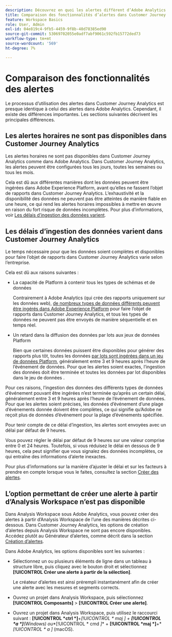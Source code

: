 ```yaml
---
description: Découvrez en quoi les alertes diffèrent d’Adobe Analytics dans Customer Journey Analytics
title: Comparaison des fonctionnalités d’alertes dans Customer Journey Analytics et Adobe Analytics
feature: Workspace Basics
role: User, Admin
exl-id: 04e819c4-9fb5-4459-9f8b-40d78385ed90
source-git-commit: 53069702055e0adf7abf9061c592fb15772ded73
workflow-type: tm+mt
source-wordcount: '569'
ht-degree: 7%

---
```


# Comparaison des fonctionnalités des alertes

Le processus d’utilisation des alertes dans Customer Journey Analytics est presque identique à celui des alertes dans Adobe Analytics. Cependant, il existe des différences importantes. Les sections suivantes décrivent les principales différences.

## Les alertes horaires ne sont pas disponibles dans Customer Journey Analytics

Les alertes horaires ne sont pas disponibles dans Customer Journey Analytics comme dans Adobe Analytics. Dans Customer Journey Analytics, les alertes peuvent être configurées tous les jours, toutes les semaines ou tous les mois.

Cela est dû aux différentes manières dont les données peuvent être ingérées dans Adobe Experience Platform, avant qu’elles ne fassent l’objet de rapports dans Customer Journey Analytics. L’exhaustivité et la disponibilité des données ne peuvent pas être atteintes de manière fiable en une heure, ce qui rend les alertes horaires impossibles à mettre en œuvre en raison du fort risque de données incomplètes. Pour plus d’informations, voir [Les délais d’ingestion des données varient](#data-ingestion-times-vary-in-customer-journey-analytics).

## Les délais d’ingestion des données varient dans Customer Journey Analytics

Le temps nécessaire pour que les données soient complètes et disponibles pour faire l’objet de rapports dans Customer Journey Analytics varie selon l’entreprise.

Cela est dû aux raisons suivantes :

* La capacité de Platform à contenir tous les types de schémas et de données

  Contrairement à Adobe Analytics (qui crée des rapports uniquement sur les données web), [de nombreux types de données différents peuvent être ingérés dans Adobe Experience Platform](/help/data-ingestion/data-ingestion.md) pour faire l’objet de rapports dans Customer Journey Analytics, et tous les types de données ne peuvent pas être envoyés de manière séquentielle et en temps réel.

* Un retard dans la diffusion des données par lots aux jeux de données Platform

  Bien que certaines données puissent être disponibles pour générer des rapports plus tôt, toutes les données [ par lots sont ingérées dans un jeu de données Platform](/help/data-ingestion/data-ingestion.md#ingest-and-use-batch-data.), généralement entre 3 et 9 heures après l’heure de l’événement de données. Pour que les alertes soient exactes, l’ingestion des données doit être terminée et toutes les données par lot disponibles dans le jeu de données . <!--3 to 9 hours is a sweet spot, what we are suggesting.  -->

Pour ces raisons, l’ingestion des données des différents types de données d’événement pouvant être ingérées n’est terminée qu’après un certain délai, généralement entre 3 et 9 heures après l’heure de l’événement de données. Pour que les alertes soient précises, les données d’événement d’une plage d’événements donnée doivent être complètes, ce qui signifie qu’Adobe ne reçoit plus de données d’événement pour la plage d’événements spécifiée.

Pour tenir compte de ce délai d’ingestion, les alertes sont envoyées avec un délai par défaut de 9 heures.

Vous pouvez régler le délai par défaut de 9 heures sur une valeur comprise entre 0 et 24 heures. Toutefois, si vous réduisez le délai en dessous de 9 heures, cela peut signifier que vous signalez des données incomplètes, ce qui entraîne des informations d’alerte inexactes.

Pour plus d’informations sur la manière d’ajuster le délai et sur les facteurs à prendre en compte lorsque vous le faites, consultez la section [Créer des alertes](/help/components/c-intelligent-alerts/alert-builder.md).

<!-- Starting with "However," the rest of this information should probably go into the actual documentation where we document the option to adjust the delay. -->

## L’option permettant de créer une alerte à partir d’Analysis Workspace n’est pas disponible

Dans Analysis Workspace sous Adobe Analytics, vous pouvez créer des alertes à partir d’Analysis Workspace de l’une des manières décrites ci-dessous. Dans Customer Journey Analytics, les options de création d’alertes depuis Analysis Workspace ne sont pas encore disponibles. Accédez plutôt au Générateur d’alertes, comme décrit dans la section [Création d’alertes](/help/components/c-intelligent-alerts/alert-builder.md).

Dans Adobe Analytics, les options disponibles sont les suivantes :

* Sélectionnez un ou plusieurs éléments de ligne dans un tableau à structure libre, puis cliquez avec le bouton droit et sélectionnez **[!UICONTROL Créer une alerte à partir de la sélection]**.

  Le créateur d’alertes est ainsi prérempli instantanément afin de créer une alerte avec les mesures et segments corrects.

* Ouvrez un projet dans Analysis Workspace, puis sélectionnez **[!UICONTROL Composants]** > **[!UICONTROL Créer une alerte]**.

* Ouvrez un projet dans Analysis Workspace, puis utilisez le raccourci suivant : **[!UICONTROL *ctrl *]**+**[!UICONTROL * maj *]** + **[!UICONTROL *a *]**(Windows) ou**[!UICONTROL * cmd *]** + **[!UICONTROL *maj *]**+**[!UICONTROL * a *]** (macOS).
